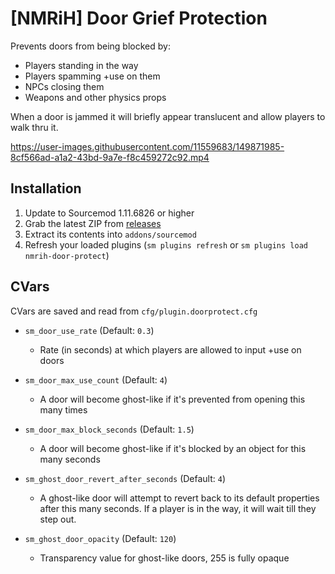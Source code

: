 # [NMRiH] Door Grief Protection

Prevents doors from being blocked by:

- Players standing in the way
- Players spamming +use on them
- NPCs closing them
- Weapons and other physics props

When a door is jammed it will briefly appear translucent and allow players to walk thru it.

https://user-images.githubusercontent.com/11559683/149871985-8cf566ad-a1a2-43bd-9a7e-f8c459272c92.mp4


## Installation
1. Update to Sourcemod 1.11.6826 or higher
2. Grab the latest ZIP from [releases](https://github.com/dysphie/nmrih-door-protect/releases)
3. Extract its contents into `addons/sourcemod`
4. Refresh your loaded plugins (`sm plugins refresh` or `sm plugins load nmrih-door-protect`)

## CVars

CVars are saved and read from `cfg/plugin.doorprotect.cfg`

- `sm_door_use_rate` (Default: `0.3`)
  - Rate (in seconds) at which players are allowed to input +use on doors
 
- `sm_door_max_use_count` (Default: `4`) 
	-	A door will become ghost-like if it's prevented from opening this many times

- `sm_door_max_block_seconds` (Default: `1.5`)
	- A door will become ghost-like if it's blocked by an object for this many seconds
	
- `sm_ghost_door_revert_after_seconds` (Default: `4`)
  - A ghost-like door will attempt to revert back to its default properties after this many seconds. 
    If a player is in the way, it will wait till they step out.

- `sm_ghost_door_opacity` (Default: `120`)
	- Transparency value for ghost-like doors, 255 is fully opaque
